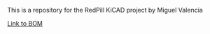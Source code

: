 This is a repository for the RedPill KiCAD project by Miguel Valencia

[Link to BOM](https://html-preview.github.io/?url=https://github.com/miggyval/RedPill_PCB/blob/main/RedPill_Rev1.2/bom/ibom.html)
